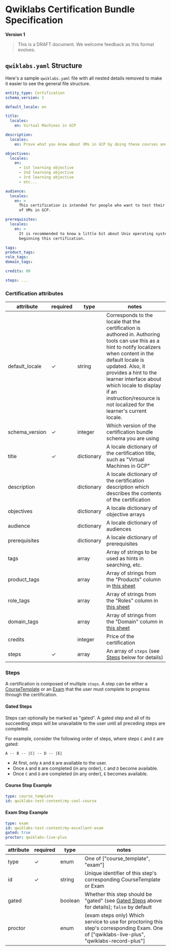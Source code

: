 # Qwiklabs Certification Bundle Specification

**Version 1**

> This is a DRAFT document. We welcome feedback as this format evolves.

## `qwiklabs.yaml` Structure

Here's a sample `qwiklabs.yaml` file with all nested details removed to make it easier to see the general file structure.

```yml
entity_type: Certification
schema_version: 1

default_locale: en

title: 
  locales:
    en: Virtual Machines in GCP

description:
  locales:
    en: Prove what you know about VMs in GCP by doing these courses and exams!

objectives:
  locales:
    en:
      - 1st learning objective
      - 2nd learning objective
      - 3rd learning objective
      - etc...

audience:
  locales:
    en: >
      This certification is intended for people who want to test their knowledge
      of VMs in GCP.

prerequisites:
  locales:
    en: >
      It is recommended to know a little bit about Unix operating systems before
      beginning this certification.

tags:
product_tags:
role_tags:
domain_tags:

credits: 80

steps: ...
```

### Certification attributes

attribute          | required | type       | notes
-------------------| -------- | ---------- | -----------------------------------------
default_locale     | ✓        | string     | Corresponds to the locale that the certification is authored in. Authoring tools can use this as a hint to notify localizers when content in the default locale is updated. Also, it provides a hint to the learner interface about which locale to display if an instruction/resource is not localized for the learner's current locale.
schema_version     | ✓        | integer    | Which version of the certification bundle schema you are using
title              | ✓        | dictionary | A locale dictionary of the certification title, such as "Virtual Machines in GCP"
description        |          | dictionary | A locale dictionary of the certification description which describes the contents of the certification
objectives         |          | dictionary | A locale dictionary of objective arrays
audience           |          | dictionary | A locale dictionary of audiences
prerequisites      |          | dictionary | A locale dictionary of prerequisites
tags               |          | array      | Array of strings to be used as hints in searching, etc.
product_tags       |          | array      | Array of strings from the "Products" column in [this sheet](https://docs.google.com/spreadsheets/d/1hUUch85HBRsRJsgRo9VCg0Pn7ZXi21sl6JU7VOr9LP8)
role_tags          |          | array      | Array of strings from the "Roles" column in [this sheet](https://docs.google.com/spreadsheets/d/1hUUch85HBRsRJsgRo9VCg0Pn7ZXi21sl6JU7VOr9LP8)
domain_tags        |          | array      | Array of strings from the "Domain" column in [this sheet](https://docs.google.com/spreadsheets/d/1hUUch85HBRsRJsgRo9VCg0Pn7ZXi21sl6JU7VOr9LP8)
credits            |          | integer    | Price of the certification
steps              | ✓        | array      | An array of `steps` (see [Steps](#steps) below for details)

### Steps

A certification is composed of multiple `steps`. A step can be either a [CourseTemplate](./course-template-bundle-spec.md) or an [Exam](./exam-bundle-spec.md) that the user must complete to progress through the certification.

#### Gated Steps

Steps can optionally be marked as "gated". A gated step and all of its succeeding steps will be unavailable to the user until all preceding steps are completed.

For example, consider the following order of steps, where steps `C` and `E` are gated:

```
A -- B -- |C| -- D -- |E|
```

- At first, only `A` and `B` are available to the user.
- Once `A` and `B` are completed (in any order), `C` and `D` become available.
- Once `C` and `D` are completed (in any order), `E` becomes available.

#### Course Step Example

```yml
type: course_template
id: qwiklabs-test-content/my-cool-course
```

#### Exam Step Example

```yml
type: exam
id: qwiklabs-test-content/my-excellent-exam
gated: true
proctor: qwiklabs-live-plus
```

attribute          | required | type       | notes
-------------------| -------- | ---------- | -----------------------------------------
type               | ✓        | enum       | One of ["course_template", "exam"]
id                 | ✓        | string     | Unique identifier of this step's corresponding CourseTemplate or Exam
gated              |          | boolean    | Whether this step should be "gated" (see [Gated Steps](#gated-steps) above for details); `false` by default
proctor            |          | enum       | (exam steps only) Which service to use for proctoring this step's corresponding Exam. One of ["qwiklabs-live-plus", "qwiklabs-record-plus"]
